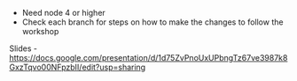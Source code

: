 - Need node 4 or higher
- Check each branch for steps on how to make the changes to follow the workshop

Slides  - https://docs.google.com/presentation/d/1d75ZvPnoUxUPbngTz67ve3987k8GxzTqvo00NFpzbII/edit?usp=sharing
